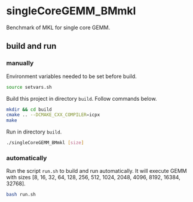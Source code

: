 # singleCoreGEMM_BMmkl

Benchmark of MKL for single core GEMM.

## build and run

### manually

Environment variables needed to be set before build.

``` bash
source setvars.sh
```

Build this project in directory `build`.
Follow commands below.

``` bash
mkdir && cd build
cmake .. --DCMAKE_CXX_COMPILER=icpx
make
```

Run in directory `build`.

``` bash
./singleCoreGEMM_BMmkl [size]
```

### automatically

Run the script `run.sh` to build and run automatically.
It will execute GEMM with sizes [8, 16, 32, 64, 128, 256, 512, 1024, 2048, 4096, 8192, 16384, 32768].

``` bash
bash run.sh
```
